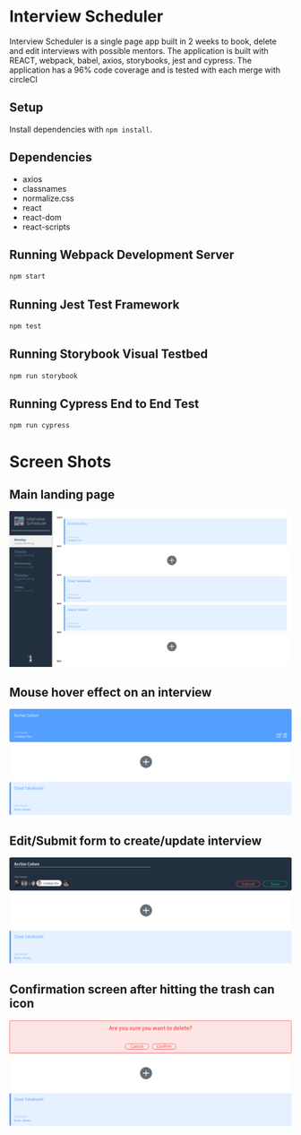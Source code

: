 # Interview Scheduler

Interview Scheduler is a single page app built in 2 weeks to book, delete and edit interviews with possible mentors.
The application is built with REACT, webpack, babel, axios, storybooks, jest and cypress. The application has a 96% code coverage and is tested with each merge with circleCI 

## Setup

Install dependencies with `npm install`.

## Dependencies

- axios
- classnames
- normalize.css
- react
- react-dom
- react-scripts

## Running Webpack Development Server

```sh
npm start
```

## Running Jest Test Framework

```sh
npm test
```

## Running Storybook Visual Testbed

```sh
npm run storybook
```

## Running Cypress End to End Test

```sh
npm run cypress
```
# Screen Shots

## Main landing page
!["Main screeen showing all of the interviews"](https://raw.githubusercontent.com/briantran98/scheduler/master/docs/screenshots/Landing-page.png)


## Mouse hover effect on an interview
!["Appointment card showing the edit and delete button with a mouse hover"](https://raw.githubusercontent.com/briantran98/scheduler/master/docs/screenshots/Hover.png)


## Edit/Submit form to create/update interview
!["Form to create or update an interview"](https://raw.githubusercontent.com/briantran98/scheduler/master/docs/screenshots/Form.png)


## Confirmation screen after hitting the trash can icon
!["Confirmation screen to safeguard against destructive ability"](https://raw.githubusercontent.com/briantran98/scheduler/master/docs/screenshots/Confirmation.png)